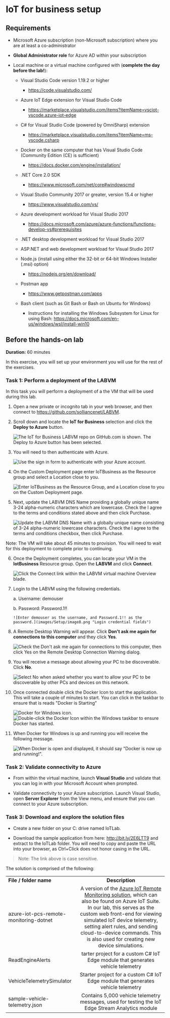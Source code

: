 
# IoT for business setup


## Requirements

-   Microsoft Azure subscription (non-Microsoft subscription) where you are at least a co-administrator

-   **Global Administrator role** for Azure AD within your subscription

-   Local machine or a virtual machine configured with (**complete the day before the lab!**):

    -   Visual Studio Code version 1.19.2 or higher

        -   <https://code.visualstudio.com/>

    -   Azure IoT Edge extension for Visual Studio Code

        -   <https://marketplace.visualstudio.com/items?itemName=vsciot-vscode.azure-iot-edge>

    -   C\# for Visual Studio Code (powered by OmniSharp) extension

        -   <https://marketplace.visualstudio.com/items?itemName=ms-vscode.csharp>

    -   Docker on the same computer that has Visual Studio Code (Community Edition (CE) is sufficient)

        -   <https://docs.docker.com/engine/installation/>

    -   .NET Core 2.0 SDK

        -   <https://www.microsoft.com/net/core#windowscmd>

    -   Visual Studio Community 2017 or greater, version 15.4 or higher

        -   <https://www.visualstudio.com/vs/>

    -   Azure development workload for Visual Studio 2017

        -   <https://docs.microsoft.com/azure/azure-functions/functions-develop-vs#prerequisites>

    -   .NET desktop development workload for Visual Studio 2017

    -   ASP.NET and web development workload for Visual Studio 2017

    -   Node.js (install using either the 32-bit or 64-bit Windows Installer (.msi) option)

        -   <https://nodejs.org/en/download/>

    -   Postman app

        -   <https://www.getpostman.com/apps>

    -   Bash client (such as Git Bash or Bash on Ubuntu for Windows)

        -   Instructions for installing the Windows Subsystem for Linux for using Bash: <https://docs.microsoft.com/en-us/windows/wsl/install-win10>


## Before the hands-on lab

**Duration:** 60 minutes

In this exercise, you will set up your environment you will use for the rest of the exercises.

### Task 1: Perform a deployment of the LABVM

In this task you will perform a deployment of a the VM that will be used during this lab.

1.  Open a new private or incognito tab in your web browser, and then connect to <https://github.com/solliancenet/LABVM>.

2.  Scroll down and locate the **IoT for Business** selection and click the **Deploy to Azure** button.

    ![The IoT for Business LABVM repo on GitHub.com is shown. The Deploy to Azure button has been selected.](images/Setup/image3.png "IoT for business LABVM")

3.  You will need to then authenticate with Azure.

    ![Use the sign in form to authenticate with your Azure account.](images/Setup/image4.png "Authentication dialog")

4.  On the Custom Deployment page enter IoTBusiness as the Resource group and select a Location close to you.

    ![Enter IoTBusiness as the Resource Group, and a Location close to you on the Custom Deployment page.](images/Setup/image5.png "Custom deployment dialog")

5.  Next, update the LABVM DNS Name providing a globally unique name 3-24 alpha-numeric characters which are lowercase. Check the I agree to the terms and conditions stated above and then click Purchase.

    ![Update the LABVM DNS Name with a globally unique name consisting of 3-24 alpha-numeric lowercase characters. Check the I agree to the terms and conditions checkbox, then click Purchase.](images/Setup/image6.png "LAVM DNS Name dialot")

Note: The VM will take about 45 minutes to provision. You will need to wait for this deployment to complete prior to continuing.

6.  Once the Deployment completes, you can locate your VM in the **IotBusiness** Resource group. Open the **LABVM** and click **Connect**.

    ![Click the Connect link within the LABVM virtual machine Overview blade.](images/Setup/image7.png "LABVM connect button")

7.  Login to the LABVM using the following credentials.

    a.  Username: demouser

    b.  Password: Password.1!!

        ![Enter demouser as the username, and Password.1!! as the password.](images/Setup/image8.png "Login credential fields")

8.  A Remote Desktop Warning will appear. Click **Don't ask me again for connections to this computer** and they click **Yes**.

    ![Check the Don\'t ask me again for connections to this computer, then click Yes on the Remote Desktop Connection Warning dialog.](images/Setup/image9.png "Remote Desktop Connection warbubg dialog box")

9.  You will receive a message about allowing your PC to be discoverable. Click **No**.

    ![Select No when asked whether you want to allow your PC to be discoverable by other PCs and devices on this network.](images/Setup/image10.png "Network pop-up")

10. Once connected double click the Docker Icon to start the application. This will take a couple of minutes to start. You can click in the taskbar to ensure that is reads "Docker is Starting"

    ![Docker for Windows icon.](images/Setup/image11.png "Docker for Windows icon") ![Double-click the Docker Icon within the Windows taskbar to ensure Docker has started.](images/Setup/image12.png "Windows taskbar docker icon")

11. When Docker for Windows is up and running you will receive the following message.

    ![When Docker is open and displayed, it should say \"Docker is now up and running!\".](images/Setup/image13.png "Docker Welcome page")

### Task 2: Validate connectivity to Azure

-   From within the virtual machine, launch **Visual Studio** and validate that you can log in with your Microsoft Account when prompted.

-   Validate connectivity to your Azure subscription. Launch Visual Studio, open **Server Explorer** from the View menu, and ensure that you can connect to your Azure subscription.

### Task 3: Download and explore the solution files

-   Create a new folder on your C: drive named IoTLab.

-   Download the sample application from here: <http://bit.ly/2E6LTT9> and extract to the IoTLab folder. You will need to copy and paste the URL into your browser, as Ctrl+Click does not honor casing in the URL.

> Note: The link above is case sensitive.


The solution is comprised of the following:

|    |            |
|----------|:-------------:|
|  **File / folder name**  | **Description** |
|  azure-iot-pcs-remote-monitoring-dotnet |A version of the [Azure IoT Remote Monitoring solution](https://github.com/Azure/azure-iot-pcs-remote-monitoring-dotnet), which can also be found on Azure IoT Suite. In our lab, this serves as the custom web front-end for viewing simulated IoT device telemetry, setting alert rules, and sending cloud-to-device commands. This is also used for creating new device simulations.  |
|  ReadEngineAlerts      |  tarter project for a custom C\# IoT Edge module that generates vehicle telemetry |
|  VehicleTelemetrySimulator   | Starter project for a custom C\# IoT Edge module that generates vehicle telemetry  |
|  sample-vehicle-telemetry.json   |  Contains 5,000 vehicle telemetry messages, used for testing the IoT Edge Stream Analytics module |